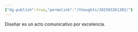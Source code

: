 ```yaml
---
{"dg-publish":true,"permalink":"/thoughts/202503261302/"}
---
```


Diseñar es un acto comunicativo por excelencia.
